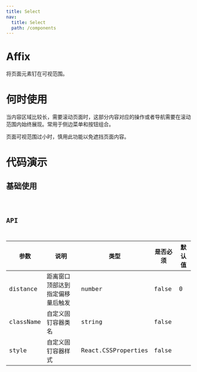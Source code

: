 ```yaml
---
title: Select
nav:
  title: Select
  path: /components
---
```


# Affix

将页面元素钉在可视范围。

# 何时使用

当内容区域比较长，需要滚动页面时，这部分内容对应的操作或者导航需要在滚动范围内始终展现。常用于侧边菜单和按钮组合。

页面可视范围过小时，慎用此功能以免遮挡页面内容。

# 代码演示

## 基础使用

<code src="./demos/basic.tsx" />

## API

| 参数      | 说明                             | 类型                | 是否必须 | 默认值 |
| --------- | -------------------------------- | ------------------- | -------- | ------ |
| distance  | 距离窗口顶部达到指定偏移量后触发 | number              | false    | 0      |
| className | 自定义固钉容器类名               | string              | false    |        |
| style     | 自定义固钉容器样式               | React.CSSProperties | false    |        |

